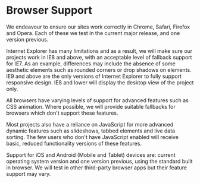 # Browser Support

We endeavour to ensure our sites work correctly in Chrome, Safari, Firefox and Opera. Each of these we test in the current major release, and one version previous.

Internet Explorer has many limitations and as a result, we will make sure our projects work in IE8 and above, with an acceptable level of fallback support for IE7. As an example, differences may include the absence of some aesthetic elements such as rounded corners or drop shadows on elements. IE9 and above are the only versions of Internet Explorer to fully support responsive design. IE8 and lower will display the desktop view of the project only.

All browsers have varying levels of support for advanced features such as CSS animation. Where possible, we will provide suitable fallbacks for browsers which don't support these features.

Most projects also have a reliance on JavaScript for more advanced dynamic features such as slideshows, tabbed elements and live data sorting. The few users who don't have JavaScript enabled will receive basic, reduced functionality versions of these features.

Support for iOS and Android (Mobile and Tablet) devices are: current operating system version and one version previous, using the standard built in browser. 
We will test in other third-party browser apps but their feature support may vary.
